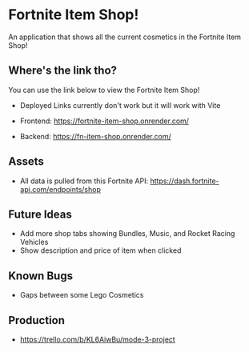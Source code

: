 # Fortnite Item Shop!

An application that shows all the current cosmetics in the Fortnite Item Shop!


## Where's the link tho?

You can use the link below to view the Fortnite Item Shop!

* Deployed Links currently don't work but it will work with Vite

* Frontend: https://fortnite-item-shop.onrender.com/
* Backend: https://fn-item-shop.onrender.com/

## Assets

* All data is pulled from this Fortnite API: https://dash.fortnite-api.com/endpoints/shop

## Future Ideas

* Add more shop tabs showing Bundles, Music, and Rocket Racing Vehicles
* Show description and price of item when clicked

## Known Bugs

* Gaps between some Lego Cosmetics

## Production

* https://trello.com/b/KL6AiwBu/mode-3-project